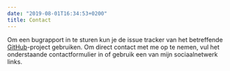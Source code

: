 ```yaml
---
date: "2019-08-01T16:34:53+0200"
title: Contact
---
```


Om een bugrapport in te sturen kun je de issue tracker van het betreffende [GitHub](https://github.com/yktoo)-project gebruiken. Om direct contact met me op te nemen, vul het onderstaande contactformulier in of gebruik een van mijn sociaalnetwerk links.
